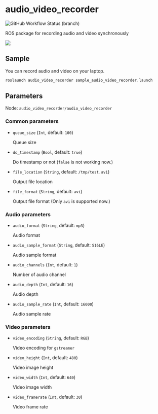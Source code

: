 # audio_video_recorder
![GitHub Workflow Status (branch)](https://img.shields.io/github/workflow/status/knorth55/audio_video_recorder/CI/main)

ROS package for recording audio and video synchronously

![](.media/pr2_sample.png)

## Sample

You can record audio and video on your laptop.

```bash
roslaunch audio_video_recorder sample_audio_video_recorder.launch
```

## Parameters

Node: `audio_video_recorder/audio_video_recorder`

### Common parameters

- `queue_size` (`Int`, default: `100`)

  Queue size

- `do_timestamp` (`Bool`, default: `true`)

  Do timestamp or not (`false` is not working now.)

- `file_location` (`String`, default: `/tmp/test.avi`)

  Output file location

- `file_format` (`String`, default: `avi`)

  Output file format (Only `avi` is supported now.)

### Audio parameters

- `audio_format` (`String`, default: `mp3`)

  Audio format

- `audio_sample_format` (`String`, default: `S16LE`)

  Audio sample format

- `audio_channels` (`Int`, default: `1`)

  Number of audio channel

- `audio_depth` (`Int`, default: `16`)

  Audio depth

- `audio_sample_rate` (`Int`, default: `16000`)

  Audio sample rate

### Video parameters

- `video_encoding` (`String`, default: `RGB`)

  Video encoding for `gstreamer`

- `video_height` (`Int`, default: `480`)

  Video image height

- `video_width` (`Int`, default: `640`)

  Video image width

- `video_framerate` (`Int`, default: `30`)

  Video frame rate
